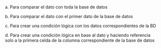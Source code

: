 a.	Para comparar el dato con toda la base de datos

b.	Para comparar el dato con el primer dato de la base de datos

c.	Para crear una condición lógica con los datos correspondientes de la BD

d.	Para crear una condición lógica en base al dato y haciendo referencia solo a la primera celda de la columna correspondiente de la base de datos